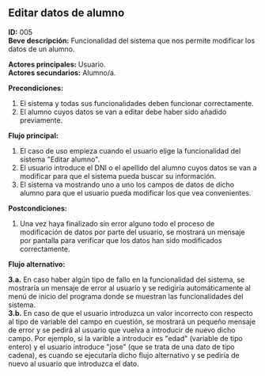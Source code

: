 ## Editar datos de alumno  

**ID:** 005  
**Beve descripción:** Funcionalidad del sistema que nos permite modificar los datos de un alumno.  


**Actores principales:** Usuario.  
**Actores secundarios:** Alumno/a.  

**Precondiciones:**  

1. El sistema y todas sus funcionalidades deben funcionar correctamente.  
2. El alumno cuyos datos se van a editar debe haber sido añadido previamente.  



**Flujo principal:**  

1. El caso de uso empieza cuando el usuario elige la funcionalidad del sistema "Editar alumno".
2. El usuario introduce el DNI o el apellido del alumno cuyos datos se van a modificar para que el sistema pueda buscar su información.  
3. El sistema va mostrando uno a uno los campos de datos de dicho alumno para que el usuario pueda modificar los que vea convenientes.  


**Postcondiciones:**  

1. Una vez haya finalizado sin error alguno todo el proceso de modificación de datos por parte del usuario, se mostrará un mensaje por pantalla para verificar que los datos han sido modificados correctamente.


**Flujo alternativo:**    

**3.a.** En caso haber algún tipo de fallo en la funcionalidad del sistema, se mostraría un mensaje de error al usuario y se redigiría automáticamente al menú de inicio del programa donde se muestran las funcionalidades del sistema.  
**3.b.** En caso de que el usuario introduzca un valor incorrecto con respecto al tipo de variable del campo en cuestión, se mostrará un pequeño mensaje de error y se pedirá al usuario que vuelva a introducir de nuevo dicho campo. Por ejemplo, si la varible a introducir es "edad" (variable de tipo entero) y el usuario introduce "jose" (que se trata de una dato de tipo cadena), es cuando se ejecutaría dicho flujo alternativo y se pediría de nuevo al usuario que introduzca el dato.
